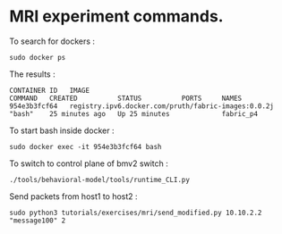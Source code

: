 # MRI experiment commands. 

To search for dockers : 
```
sudo docker ps 
```
The results : 
```
CONTAINER ID   IMAGE                                                 COMMAND   CREATED          STATUS          PORTS     NAMES
954e3b3fcf64   registry.ipv6.docker.com/pruth/fabric-images:0.0.2j   "bash"    25 minutes ago   Up 25 minutes             fabric_p4
```

To start bash inside docker : 
```
sudo docker exec -it 954e3b3fcf64 bash
```

To switch to control plane of bmv2 switch : 

```
./tools/behavioral-model/tools/runtime_CLI.py
```

Send packets from host1 to host2 : 

```
sudo python3 tutorials/exercises/mri/send_modified.py 10.10.2.2 "message100" 2
```
